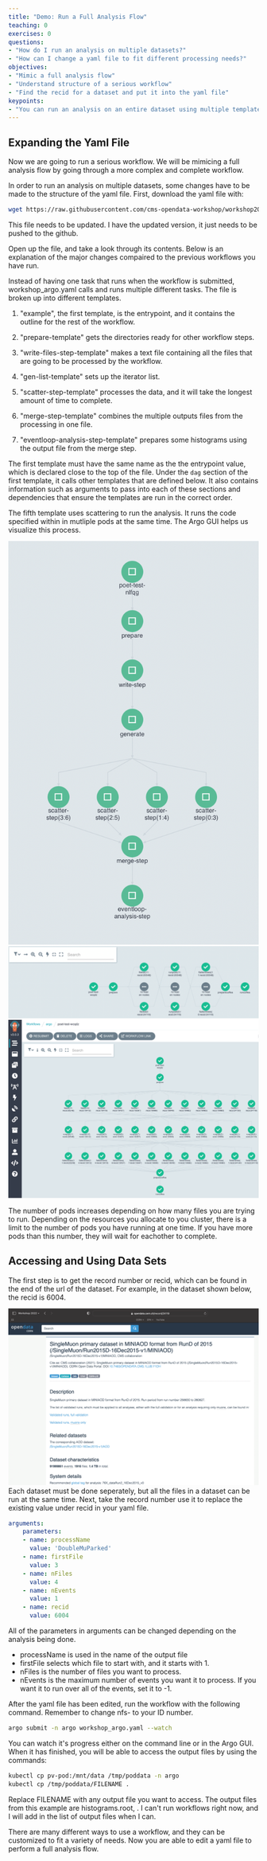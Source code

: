 ```yaml
---
title: "Demo: Run a Full Analysis Flow"
teaching: 0
exercises: 0
questions:
- "How do I run an analysis on multiple datasets?"
- "How can I change a yaml file to fit different processing needs?"
objectives:
- "Mimic a full analysis flow"
- "Understand structure of a serious workflow"
- "Find the recid for a dataset and put it into the yaml file"
keypoints:
- "You can run an analysis on an entire dataset using multiple templates and scattering"
---
```



## Expanding the Yaml File

Now we are going to run a serious workflow.  We will be mimicing a full analysis flow by going through a more complex and complete workflow.

In order to run an analysis on multiple datasets, some changes have to be made to the structure of the yaml file.  First, download the yaml file with:

```bash
wget https://raw.githubusercontent.com/cms-opendata-workshop/workshop2021-poetpayload-cloud/master/PhysObjectExtractor/cloud/workshop_argo.yaml
```
This file needs to be updated. I have the updated version, it just needs to be pushed to the github.

Open up the file, and take a look through its contents.  Below is an explanation of the major changes compaired to the previous workflows you have run.

Instead of having one task that runs when the workflow is submitted, workshop_argo.yaml calls and runs multiple different tasks.  The file is broken up into different templates.  

1. "example", the first template, is the entrypoint, and it contains the outline for the rest of the workflow.

2. "prepare-template" gets the directories ready for other workflow steps.  

3. "write-files-step-template" makes a text file containing all the files that are going to be processed by the workflow.  

4. "gen-list-template" sets up the iterator list.  

5. "scatter-step-template" processes the data, and it will take the longest amount of time to complete.  

6. "merge-step-template" combines the multiple outputs files from the processing in one file.  

7. "eventloop-analysis-step-template" prepares some histograms using the output file from the merge step.  

The first template must have the same name as the the entrypoint value, which is declared close to the top of the file.  Under the `dag` section of the first template, it calls other templates that are defined below.  It also contains information such as arguments to pass into each of these sections and dependencies that ensure the templates are run in the correct order.

The fifth template uses scattering to run the analysis.  It runs the code specified within in mutliple pods at the same time.  The Argo GUI helps us visualize this process.

![](../fig/CompletePoetTest.png)
![](../fig/poet-test12.PNG)
![](../fig/poet-test21.png)

The number of pods increases depending on how many files you are trying to run. Depending on the resources you allocate to you cluster, there is a limit to the number of pods you have running at one time.  If you have more pods than this number, they will wait for eachother to complete.  

## Accessing and Using Data Sets

The first step is to get the record number or recid, which can be found in the end of the url of the dataset. For example, in the dataset shown below, the recid is 6004.

![](../fig/RecidURL2.png)
Each dataset must be done seperately, but all the files in a dataset can be run at the same time.  Next, take the record number use it to replace the existing value under recid in your yaml file.  

```yaml
arguments:
    parameters:
    - name: processName                                  
      value: 'DoubleMuParked'
    - name: firstFile                                  
      value: 3
    - name: nFiles                               
      value: 4
    - name: nEvents                               
      value: 1
    - name: recid
      value: 6004 
```

All of the parameters in arguments can be changed depending on the analysis being done.  
- processName is used in the name of the output file
- firstFile selects which file to start with, and it starts with 1.  
- nFiles is the number of files you want to process. 
- nEvents is the maximum number of events you want it to process. If you want it to run over all of the events, set it to -1.  

After the yaml file has been edited, run the workflow with the following command. Remember to change nfs-<ID> to your ID number.

```bash
argo submit -n argo workshop_argo.yaml --watch
```

You can watch it's progress either on the command line or in the Argo GUI.  When it has finished, you will be able to access the output files by using the commands:

```bash
kubectl cp pv-pod:/mnt/data /tmp/poddata -n argo
kubectl cp /tmp/poddata/FILENAME .
```

Replace FILENAME with any output file you want to access. The output files from this example are histograms.root, . I can't run workflows right now, and I will add in the list of output files when I can.  

There are many different ways to use a workflow, and they can be customized to fit a variety of needs.  Now you are able to edit a yaml file to perform a full analysis flow.
